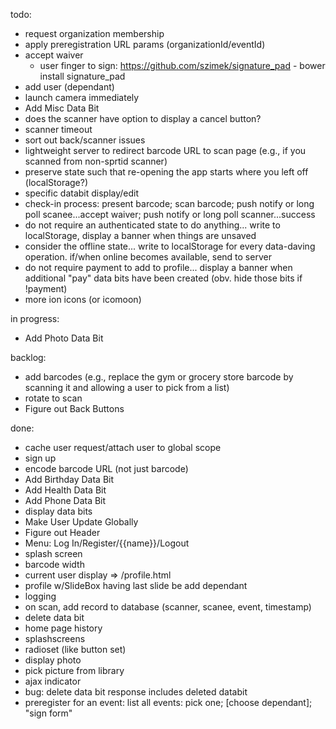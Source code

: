 todo:
- request organization membership
- apply preregistration URL params (organizationId/eventId)
- accept waiver
  - user finger to sign: https://github.com/szimek/signature_pad - bower install signature_pad
- add user (dependant)
- launch camera immediately
- Add Misc Data Bit
- does the scanner have option to display a cancel button?
- scanner timeout
- sort out back/scanner issues
- lightweight server to redirect barcode URL to scan page (e.g., if you scanned from non-sprtid scanner)
- preserve state such that re-opening the app starts where you left off (localStorage?)
- specific databit display/edit
- check-in process: present barcode; scan barcode; push notify or long poll scanee...accept waiver; push notify or long poll scanner...success
- do not require an authenticated state to do anything... write to localStorage, display a banner when things are unsaved
- consider the offline state... write to localStorage for every data-daving operation. if/when online becomes available, send to server
- do not require payment to add to profile... display a banner when additional "pay" data bits have been created (obv. hide those bits if !payment)
- more ion icons (or icomoon)


in progress:
- Add Photo Data Bit


backlog:
- add barcodes (e.g., replace the gym or grocery store barcode by scanning it and allowing a user to pick from a list)
- rotate to scan
- Figure out Back Buttons


done:
- cache user request/attach user to global scope
- sign up
- encode barcode URL (not just barcode)
- Add Birthday Data Bit
- Add Health Data Bit
- Add Phone Data Bit
- display data bits
- Make User Update Globally
- Figure out Header
- Menu: Log In/Register/{{name}}/Logout
- splash screen
- barcode width
- current user display => /profile.html
- profile w/SlideBox having last slide be add dependant
- logging
- on scan, add record to database (scanner, scanee, event, timestamp)
- delete data bit
- home page history
- splashscreens
- radioset (like button set)
- display photo
- pick picture from library
- ajax indicator
- bug: delete data bit response includes deleted databit
- preregister for an event: list all events: pick one; [choose dependant]; "sign form"
